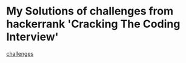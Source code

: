# My Solutions of challenges from hackerrank 'Cracking The Coding Interview'
[challenges](https://www.hackerrank.com/domains/tutorials/cracking-the-coding-interview)

